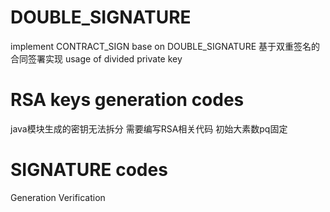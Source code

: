 # DOUBLE_SIGNATURE
implement CONTRACT_SIGN base on DOUBLE_SIGNATURE 基于双重签名的合同签署实现 
usage of divided private key
# RSA keys generation codes
java模块生成的密钥无法拆分
需要编写RSA相关代码
初始大素数pq固定
# SIGNATURE codes
Generation 
Verification
